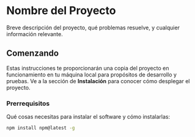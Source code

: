 # Nombre del Proyecto

Breve descripción del proyecto, qué problemas resuelve, y cualquier información relevante.

## Comenzando

Estas instrucciones te proporcionarán una copia del proyecto en funcionamiento en tu máquina local para propósitos de desarrollo y pruebas. Ve a la sección de **Instalación** para conocer cómo desplegar el proyecto.

### Prerrequisitos

Qué cosas necesitas para instalar el software y cómo instalarlas:

```bash
npm install npm@latest -g
